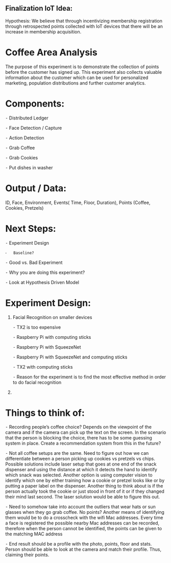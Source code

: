 ## Finalization IoT Idea:

Hypothesis: We believe that through incentivizing membership registration through retrospected points collected with IoT devices that there will be an increase in membership acquisition. 
 

# Coffee Area Analysis

The purpose of this experiment is to demonstrate the collection of points before the customer has signed up. This experiment also collects valuable information about the customer which can be used for personalized marketing, population distributions and further customer analytics.

# Components: 

⁃	Distributed Ledger

⁃	Face Detection / Capture

⁃	Action Detection

⁃	Grab Coffee

⁃	Grab Cookies

⁃	Put dishes in washer

 
# Output / Data:

ID, Face, Environment, Events( Time, Floor, Duration), Points (Coffee, Cookies, Pretzels)


# Next Steps:

⁃	Experiment Design

    ⁃	Baseline?

   ⁃	Good vs. Bad Experiment 

   ⁃	Why you are doing this experiment? 

   ⁃	Look at Hypothesis Driven Model 

# Experiment Design:

1.	Facial Recognition on smaller devices

      ⁃	TX2 is too expensive
  
      ⁃	Raspberry Pi with computing sticks 
 
      ⁃	Raspberry Pi with SqueezeNet
  
      ⁃	Raspberry Pi with SqueezeNet and computing sticks
  
      ⁃	TX2 with computing sticks 
  
      ⁃	Reason for the experiment is to find the most effective method in order to do facial recognition 
  
 2.	 

# Things to think of:

⁃	Recording people’s coffee choice? Depends on the viewpoint of the camera and if the camera can pick up the text on the screen. In the scenario that the person is blocking the choice, there has to be some guessing system in place. Create a recommendation system from this in the future?

⁃	Not all coffee setups are the same. Need to figure out how we can differentiate between a person picking up cookies vs pretzels vs chips. Possible solutions include laser setup that goes at one end of the snack dispenser and using the distance at which it detects the hand to identify which snack was selected. Another option is using computer vision to identify which one by either training how a cookie or pretzel looks like or by putting a paper label on the dispenser. Another thing to think about is if the person actually took the cookie or just stood in front of it or if they changed their mind last second. The laser solution would be able to figure this out. 

⁃	Need to somehow take into account the outliers that wear hats or sun glasses when they go grab coffee. No points? Another means of identifying them would be to do a crosscheck with the wifi Mac addresses. Every time a face is registered the possible nearby Mac addresses can be recorded, therefore when the person cannot be identified, the points can be given to the matching MAC address

⁃	End result should be a profile with the photo, points, floor and stats. Person should be able to look at the camera and match their profile. Thus, claiming their points.

